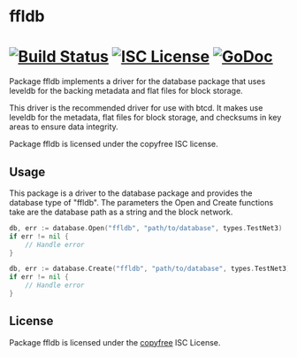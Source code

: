 ffldb
=====

[![Build Status](https://travis-ci.org/btcsuite/btcd.png?branch=master)](https://travis-ci.org/btcsuite/btcd)
[![ISC License](http://img.shields.io/badge/license-ISC-blue.svg)](http://copyfree.org)
[![GoDoc](https://godoc.org/gitlab.com/jaxnet/jaxnetd/database/ffldb?status.png)](http://godoc.org/gitlab.com/jaxnet/jaxnetd/database/ffldb)
=======

Package ffldb implements a driver for the database package that uses leveldb for
the backing metadata and flat files for block storage.

This driver is the recommended driver for use with btcd.  It makes use leveldb
for the metadata, flat files for block storage, and checksums in key areas to
ensure data integrity.

Package ffldb is licensed under the copyfree ISC license.

## Usage

This package is a driver to the database package and provides the database type
of "ffldb".  The parameters the Open and Create functions take are the
database path as a string and the block network.

```Go
db, err := database.Open("ffldb", "path/to/database", types.TestNet3)
if err != nil {
	// Handle error
}
```

```Go
db, err := database.Create("ffldb", "path/to/database", types.TestNet3)
if err != nil {
	// Handle error
}
```

## License

Package ffldb is licensed under the [copyfree](http://copyfree.org) ISC
License.
